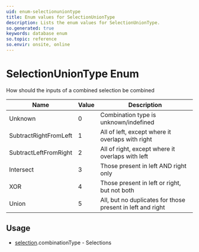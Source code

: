 ```yaml
---
uid: enum-selectionuniontype
title: Enum values for SelectionUnionType
description: Lists the enum values for SelectionUnionType.
so.generated: true
keywords: database enum
so.topic: reference
so.envir: onsite, online
---
```


# SelectionUnionType Enum

How should the inputs of a combined selection be combined

| Name | Value | Description |
|------|-------|-------------|
|Unknown|0|Combination type is unknown/indefined|
|SubtractRightFromLeft|1|All of left, except where it overlaps with right|
|SubtractLeftFromRight|2|All of right, except where it overlaps with left|
|Intersect|3|Those present in left AND right only|
|XOR|4|Those present in left or right, but not both|
|Union|5|All, but no duplicates for those present in left and right|

## Usage

* [selection](../selection.md).combinationType - Selections
